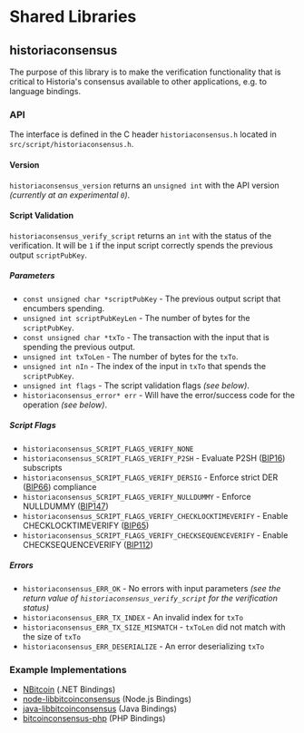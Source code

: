 Shared Libraries
================

## historiaconsensus

The purpose of this library is to make the verification functionality that is critical to Historia's consensus available to other applications, e.g. to language bindings.

### API

The interface is defined in the C header `historiaconsensus.h` located in  `src/script/historiaconsensus.h`.

#### Version

`historiaconsensus_version` returns an `unsigned int` with the API version *(currently at an experimental `0`)*.

#### Script Validation

`historiaconsensus_verify_script` returns an `int` with the status of the verification. It will be `1` if the input script correctly spends the previous output `scriptPubKey`.

##### Parameters
- `const unsigned char *scriptPubKey` - The previous output script that encumbers spending.
- `unsigned int scriptPubKeyLen` - The number of bytes for the `scriptPubKey`.
- `const unsigned char *txTo` - The transaction with the input that is spending the previous output.
- `unsigned int txToLen` - The number of bytes for the `txTo`.
- `unsigned int nIn` - The index of the input in `txTo` that spends the `scriptPubKey`.
- `unsigned int flags` - The script validation flags *(see below)*.
- `historiaconsensus_error* err` - Will have the error/success code for the operation *(see below)*.

##### Script Flags
- `historiaconsensus_SCRIPT_FLAGS_VERIFY_NONE`
- `historiaconsensus_SCRIPT_FLAGS_VERIFY_P2SH` - Evaluate P2SH ([BIP16](https://github.com/bitcoin/bips/blob/master/bip-0016.mediawiki)) subscripts
- `historiaconsensus_SCRIPT_FLAGS_VERIFY_DERSIG` - Enforce strict DER ([BIP66](https://github.com/bitcoin/bips/blob/master/bip-0066.mediawiki)) compliance
- `historiaconsensus_SCRIPT_FLAGS_VERIFY_NULLDUMMY` - Enforce NULLDUMMY ([BIP147](https://github.com/bitcoin/bips/blob/master/bip-0147.mediawiki))
- `historiaconsensus_SCRIPT_FLAGS_VERIFY_CHECKLOCKTIMEVERIFY` - Enable CHECKLOCKTIMEVERIFY ([BIP65](https://github.com/bitcoin/bips/blob/master/bip-0065.mediawiki))
- `historiaconsensus_SCRIPT_FLAGS_VERIFY_CHECKSEQUENCEVERIFY` - Enable CHECKSEQUENCEVERIFY ([BIP112](https://github.com/bitcoin/bips/blob/master/bip-0112.mediawiki))

##### Errors
- `historiaconsensus_ERR_OK` - No errors with input parameters *(see the return value of `historiaconsensus_verify_script` for the verification status)*
- `historiaconsensus_ERR_TX_INDEX` - An invalid index for `txTo`
- `historiaconsensus_ERR_TX_SIZE_MISMATCH` - `txToLen` did not match with the size of `txTo`
- `historiaconsensus_ERR_DESERIALIZE` - An error deserializing `txTo`

### Example Implementations
- [NBitcoin](https://github.com/NicolasDorier/NBitcoin/blob/master/NBitcoin/Script.cs#L814) (.NET Bindings)
- [node-libbitcoinconsensus](https://github.com/bitpay/node-libbitcoinconsensus) (Node.js Bindings)
- [java-libbitcoinconsensus](https://github.com/dexX7/java-libbitcoinconsensus) (Java Bindings)
- [bitcoinconsensus-php](https://github.com/Bit-Wasp/bitcoinconsensus-php) (PHP Bindings)
